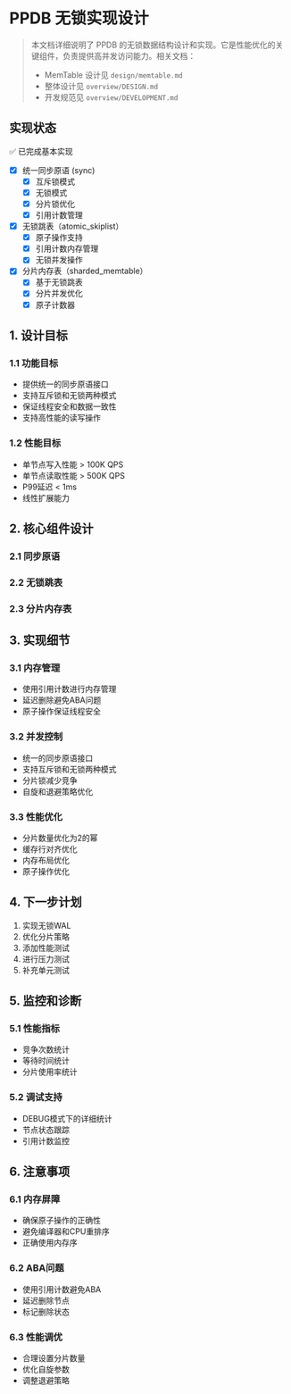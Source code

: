 # PPDB 无锁实现设计

> 本文档详细说明了 PPDB 的无锁数据结构设计和实现。它是性能优化的关键组件，负责提供高并发访问能力。相关文档：
> - MemTable 设计见 `design/memtable.md`
> - 整体设计见 `overview/DESIGN.md`
> - 开发规范见 `overview/DEVELOPMENT.md`

## 实现状态
✅ 已完成基本实现
- [x] 统一同步原语 (sync)
  - [x] 互斥锁模式
  - [x] 无锁模式
  - [x] 分片锁优化
  - [x] 引用计数管理
- [x] 无锁跳表（atomic_skiplist）
  - [x] 原子操作支持
  - [x] 引用计数内存管理
  - [x] 无锁并发操作
- [x] 分片内存表（sharded_memtable）
  - [x] 基于无锁跳表
  - [x] 分片并发优化
  - [x] 原子计数器

## 1. 设计目标

### 1.1 功能目标
- 提供统一的同步原语接口
- 支持互斥锁和无锁两种模式
- 保证线程安全和数据一致性
- 支持高性能的读写操作

### 1.2 性能目标
- 单节点写入性能 > 100K QPS
- 单节点读取性能 > 500K QPS
- P99延迟 < 1ms
- 线性扩展能力

## 2. 核心组件设计

### 2.1 同步原语

### 2.2 无锁跳表

### 2.3 分片内存表

## 3. 实现细节

### 3.1 内存管理
- 使用引用计数进行内存管理
- 延迟删除避免ABA问题
- 原子操作保证线程安全

### 3.2 并发控制
- 统一的同步原语接口
- 支持互斥锁和无锁两种模式
- 分片锁减少竞争
- 自旋和退避策略优化

### 3.3 性能优化
- 分片数量优化为2的幂
- 缓存行对齐优化
- 内存布局优化
- 原子操作优化

## 4. 下一步计划
1. 实现无锁WAL
2. 优化分片策略
3. 添加性能测试
4. 进行压力测试
5. 补充单元测试

## 5. 监控和诊断

### 5.1 性能指标
- 竞争次数统计
- 等待时间统计
- 分片使用率统计

### 5.2 调试支持
- DEBUG模式下的详细统计
- 节点状态跟踪
- 引用计数监控

## 6. 注意事项

### 6.1 内存屏障
- 确保原子操作的正确性
- 避免编译器和CPU重排序
- 正确使用内存序

### 6.2 ABA问题
- 使用引用计数避免ABA
- 延迟删除节点
- 标记删除状态

### 6.3 性能调优
- 合理设置分片数量
- 优化自旋参数
- 调整退避策略
